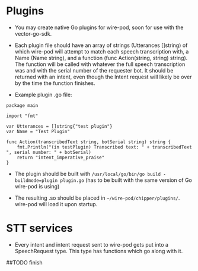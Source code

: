 # Plugins

* You may create native Go plugins for wire-pod, soon for use with the vector-go-sdk.

* Each plugin file should have an array of strings (Utterances []string) of which wire-pod will attempt to match each speech transcription with, a Name (Name string), and a function (func Action(string, string) string). The function will be called with whatever the full speech transcription was and with the serial number of the requester bot. It should be returned with an intent, even though the Intent request will likely be over by the time the function finishes.

* Example plugin .go file:

```
package main

import "fmt"

var Utterances = []string{"test plugin"}
var Name = "Test Plugin"

func Action(transcribedText string, botSerial string) string {
    fmt.Println("(in testPlugin) Transcribed text: " + transcribedText ", serial number: " + botSerial)
    return "intent_imperative_praise"
}
```

* The plugin should be built with `/usr/local/go/bin/go build -buildmode=plugin plugin.go` (has to be built with the same version of Go wire-pod is using)

* The resulting .so should be placed in `~/wire-pod/chipper/plugins/`. wire-pod will load it upon startup.

# STT services

* Every intent and intent request sent to wire-pod gets put into a SpeechRequest type. This type has functions which go along with it.

##TODO finish